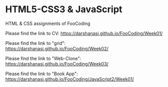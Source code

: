 # HTML5-CSS3 & JavaScript
HTML &amp; CSS assignments of FooCoding

Please find the link to CV:
https://darshanasi.github.io/FooCoding/Week01/

Please find the link to "grid":
https://darshanasi.github.io/FooCoding/Week02/

Please find the link to "Web-Clone":
https://darshanasi.github.io/FooCoding/Week03/

Please find the link to "Book App":
https://darshanasi.github.io/FooCoding/JavaScript2/Week01/
